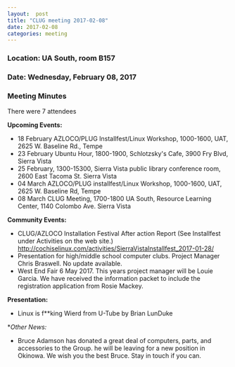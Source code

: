 ```yaml
---
layout:  post
title: "CLUG meeting 2017-02-08"
date: 2017-02-08
categories: meeting
---
```

### Location: UA South, room B157

### Date: Wednesday, February 08, 2017

### Meeting Minutes

There were 7 attendees

**Upcoming Events:**

 * 18 February AZLOCO/PLUG Installfest/Linux Workshop, 1000-1600, UAT, 2625 W. Baseline Rd., Tempe
 * 23 February Ubuntu Hour, 1800-1900, Schlotzsky's Cafe, 3900 Fry Blvd, Sierra Vista 
 * 25 February, 1300-15300, Sierra Vista public library conference room, 2600 East Tacoma St. Sierra Vista
 * 04 March AZLOCO/PLUG installfest/Linux Workshop, 1000-1600, UAT, 2625 W. Baseline Rd, Tempe
 * 08 March CLUG Meeting, 1700-1800 UA South, Resource Learning Center, 1140 Colombo Ave. Sierra Vista
 
**Community Events:**

 * CLUG/AZLOCO Installation Festival After action Report (See Installfest under Activities on the web site.)  http://cochiselinux.com/activities/SierraVistaInstallfest_2017-01-28/
 * Presentation for high/middle school computer clubs.  Project Manager Chris Braswell.  No update available.
 * West End Fair 6 May 2017.  This years project manager will be Louie Garcia.  We have received the information packet to include the registration application from Rosie Mackey.
 
**Presentation:** 
 
 * Linux is f**king Wierd from U-Tube by Brian LunDuke
 
**Other News:*

 *  Bruce Adamson has donated a great deal of computers, parts, and accessories to the Group.  he will be leaving for a new position in Okinowa.  We wish you the best Bruce.  Stay in touch if you can.
 
